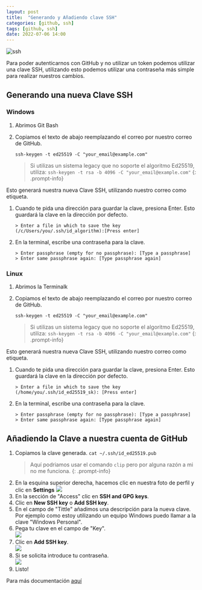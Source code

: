 ```yaml
---
layout: post
title:  "Generando y Añadiendo clave SSH"
categories: [github, ssh]
tags: [github, ssh]
date: 2022-07-06 14:00
---
```


![ssh](https://i.imgur.com/NPLkGEj.png)

Para poder autenticarnos con GitHub y no utilizar un token podemos utilizar una clave SSH, utilizando esto podemos utilizar una contraseña más simple para realizar nuestros cambios.

## Generando una nueva Clave SSH
### Windows

1. Abrimos Git Bash
2. Copiamos el texto de abajo reemplazando el correo por nuestro correo de GitHub.

    `ssh-keygen -t ed25519 -C "your_email@example.com"`

    > Si utilizas un sistema legacy que no soporte el algoritmo Ed25519, utiliza:
    `ssh-keygen -t rsa -b 4096 -C "your_email@example.com"`
    {: .prompt-info}

Esto generará nuestra nueva Clave SSH, utilizando nuestro correo como etiqueta.

1. Cuando te pida una dirección para guardar la clave, presiona Enter. Esto guardará la clave en la dirección por defecto.

    `> Enter a file in which to save the key (/c/Users/you/.ssh/id_algorithm):[Press enter]`

2. En la terminal, escribe una contraseña para la clave.

    ```terminal
    > Enter passphrase (empty for no passphrase): [Type a passphrase]
    > Enter same passphrase again: [Type passphrase again]
    ```

### Linux
1. Abrimos la Terminalk
2. Copiamos el texto de abajo reemplazando el correo por nuestro correo de GitHub.

    `ssh-keygen -t ed25519 -C "your_email@example.com"`

    > Si utilizas un sistema legacy que no soporte el algoritmo Ed25519, utiliza:
    `ssh-keygen -t rsa -b 4096 -C "your_email@example.com"`
    {: .prompt-info}

Esto generará nuestra nueva Clave SSH, utilizando nuestro correo como etiqueta.

1. Cuando te pida una dirección para guardar la clave, presiona Enter. Esto guardará la clave en la dirección por defecto.

    `> Enter a file in which to save the key (/home/you/.ssh/id_ed25519_sk): [Press enter]`

2. En la terminal, escribe una contraseña para la clave.

    ```terminal
    > Enter passphrase (empty for no passphrase): [Type a passphrase]
    > Enter same passphrase again: [Type passphrase again]
    ```

## Añadiendo la Clave a nuestra cuenta de GitHub
1. Copiamos la clave generada.
    `cat ~/.ssh/id_ed25519.pub`
    > Aquí podriamos usar el comando `clip` pero por alguna razón a mi no me funciona.
    {: .prompt-info}
2. En la esquina superior derecha, hacemos clic en nuestra foto de perfil y clic en **Settings**
   ![](https://docs.github.com/assets/cb-34573/images/help/settings/userbar-account-settings.png)
3. En la sección de "Access" clic en **<i class="fal fa-key"></i> SSH and GPG keys**.
4. Clic en **New SSH key** o **Add SSH key**.
5. En el campo de "Tittle" añadimos una descripción para la nueva clave. Por ejemplo como estoy utilizando un equipo Windows puedo llamar a la clave "Windows Personal".
6. Pega tu clave en el campo de "Key".   
    ![](https://docs.github.com/assets/cb-24796/images/help/settings/ssh-key-paste.png)
7. Clic en **Add SSH key**.   
    ![](https://docs.github.com/assets/cb-2803/images/help/settings/ssh-add-key.png)
8.  Si se solicita introduce tu contraseña.    
    ![](https://docs.github.com/assets/cb-14481/images/help/settings/sudo_mode_popup.png)
9. Listo!

Para más documentación [aquí](https://docs.github.com/en/authentication/connecting-to-github-with-ssh/adding-a-new-ssh-key-to-your-github-account)